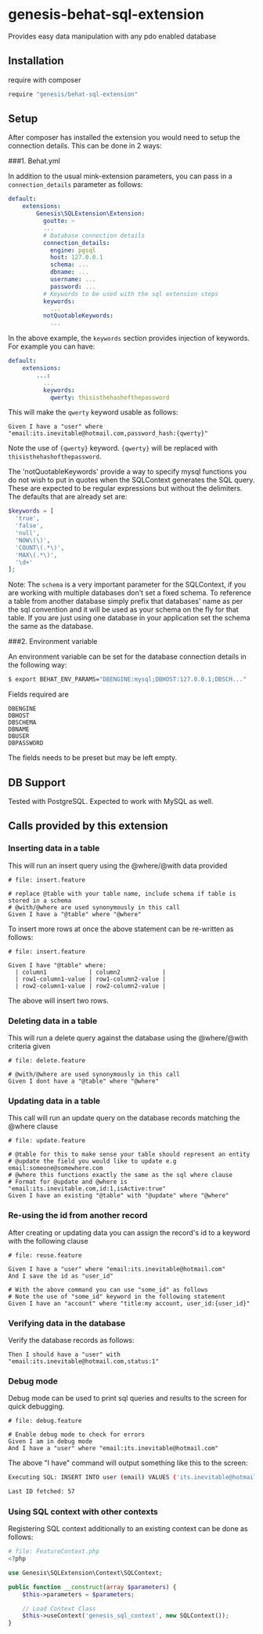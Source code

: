 # genesis-behat-sql-extension
Provides easy data manipulation with any pdo enabled database

Installation
------------
require with composer
```bash
require "genesis/behat-sql-extension"
```

Setup
-----
After composer has installed the extension you would need to setup the connection details. This can be done in 2 ways:

###1. Behat.yml

In addition to the usual mink-extension parameters, you can pass in a `connection_details` parameter as follows:
```yaml
default:
    extensions:
        Genesis\SQLExtension\Extension:
          goutte: ~
          ...
          # Database connection details
          connection_details:
            engine: pgsql
            host: 127.0.0.1
            schema: ...
            dbname: ...
            username: ...
            password: ...
          # Keywords to be used with the sql extension steps
          keywords:
            ...
          notQuotableKeywords:
            ...
```

In the above example, the `keywords` section provides injection of keywords. For example you can have:
```yaml
default:
    extensions:
        ...:
          ...
          keywords:
            qwerty: thisisthehashofthepassword
```

This will make the `qwerty` keyword usable as follows:

```gherkin
Given I have a "user" where "email:its.inevitable@hotmail.com,password_hash:{qwerty}"
```
Note the use of `{qwerty}` keyword. `{qwerty}` will be replaced with `thisisthehashofthepassword`.

The 'notQuotableKeywords' provide a way to specify mysql functions you do not wish to put in quotes when the SQLContext generates
the SQL query. These are expected to be regular expressions but without the delimiters. The defaults that are already set are:

```php
$keywords = [
  'true',
  'false',
  'null',
  'NOW\(\)',
  'COUNT\(.*\)',
  'MAX\(.*\)',
  '\d+'
];
```

Note: The `schema` is a very important parameter for the SQLContext, if you are working with multiple databases don't set a fixed schema. To reference a table from another database simply prefix that databases' name as per the sql convention and it will be used as your schema on the fly for that table. If you are just using one database in your application set the schema the same as the database.

###2. Environment variable

An environment variable can be set for the database connection details in the following way:

```bash
$ export BEHAT_ENV_PARAMS="DBENGINE:mysql;DBHOST:127.0.0.1;DBSCH..."
```

Fields required are
```
DBENGINE
DBHOST
DBSCHEMA
DBNAME
DBUSER
DBPASSWORD
```

The fields needs to be preset but may be left empty.

DB Support
----------
Tested with PostgreSQL. Expected to work with MySQL as well.


Calls provided by this extension
--------------------------------

### Inserting data in a table

This will run an insert query using the @where/@with data provided
```gherkin
# file: insert.feature

# replace @table with your table name, include schema if table is stored in a schema
# @with/@where are used synonymously in this call
Given I have a "@table" where "@where"
```

To insert more rows at once the above statement can be re-written as follows:

```gherkin
# file: insert.feature

Given I have "@table" where:
  | column1            | column2            |
  | row1-column1-value | row1-column2-value |
  | row2-column1-value | row2-column2-value |
```

The above will insert two rows.

### Deleting data in a table

This will run a delete query against the database using the @where/@with criteria given
```gherkin
# file: delete.feature

# @with/@where are used synonymously in this call
Given I dont have a "@table" where "@where"
```

### Updating data in a table

This call will run an update query on the database records matching the @where clause
```gherkin
# file: update.feature

# @table for this to make sense your table should represent an entity
# @update the field you would like to update e.g email:someone@somewhere.com
# @where this functions exactly the same as the sql where clause
# Format for @update and @where is "email:its.inevitable.com,id:1,isActive:true"
Given I have an existing "@table" with "@update" where "@where"
```

### Re-using the id from another record

After creating or updating data you can assign the record's id to a keyword with the following clause
```gherkin
# file: reuse.feature

Given I have a "user" where "email:its.inevitable@hotmail.com"
And I save the id as "user_id"

# With the above command you can use "some_id" as follows
# Note the use of "some_id" keyword in the following statement
Given I have an "account" where "title:my account, user_id:{user_id}"
```

### Verifying data in the database

Verify the database records as follows:
```gherkin
Then I should have a "user" with "email:its.inevitable@hotmail.com,status:1"
```

### Debug mode

Debug mode can be used to print sql queries and results to the screen for quick debugging.
```gherkin
# file: debug.feature

# Enable debug mode to check for errors
Given I am in debug mode
And I have a "user" where "email:its.inevitable@hotmail.com"
```

The above "I have" command will output something like this to the screen:
```bash
Executing SQL: INSERT INTO user (email) VALUES ('its.inevitable@hotmail.com')

Last ID fetched: 57
```

### Using SQL context with other contexts

Registering SQL context additionally to an existing context can be done as follows:

```php
# file: FeatureContext.php
<?php

use Genesis\SQLExtension\Context\SQLContext;

public function __construct(array $parameters) {
    $this->parameters = $parameters;

    // Load Context Class
    $this->useContext('genesis_sql_context', new SQLContext());
}
```
